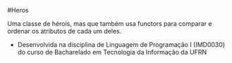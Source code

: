 #Heros

Uma classe de hérois, mas que também usa functors para comparar e ordenar os atributos de cada um deles.

- Desenvolvida na disciplina de Linguagem de Programação I (IMD0030) do curso de Bacharelado em Tecnologia da Informação da UFRN
